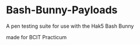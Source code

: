 # Bash-Bunny-Payloads
A pen testing suite for use with the Hak5 Bash Bunny

made for BCIT Practicum
